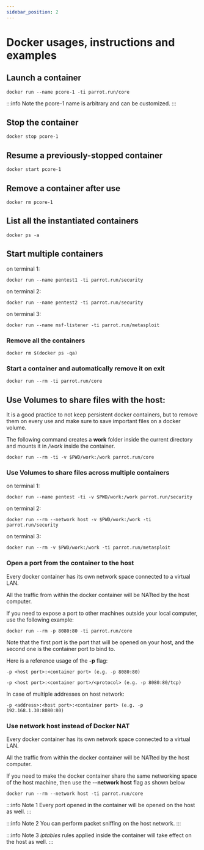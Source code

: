 ```yaml
---
sidebar_position: 2
---
```


# Docker usages, instructions and examples 

## Launch a container

    docker run --name pcore-1 -ti parrot.run/core

:::info Note
  the pcore-1 name is arbitrary and can be customized.
:::

## Stop the container

    docker stop pcore-1

## Resume a previously-stopped container

    docker start pcore-1

## Remove a container after use

    docker rm pcore-1

## List all the instantiated containers

    docker ps -a

## Start multiple containers

on terminal 1:

    docker run --name pentest1 -ti parrot.run/security

on terminal 2: 
    
    docker run --name pentest2 -ti parrot.run/security

on terminal 3: 
    
    docker run --name msf-listener -ti parrot.run/metasploit

### Remove all the containers

    docker rm $(docker ps -qa)

### Start a container and automatically remove it on exit

    docker run --rm -ti parrot.run/core

## Use Volumes to share files with the host:

It is a good practice to not keep persistent docker containers, but to remove them on every use and make sure to save important files on a docker volume.

The following command creates a **work** folder inside the current directory and mounts it in */work* inside the container.

    docker run --rm -ti -v $PWD/work:/work parrot.run/core

### Use Volumes to share files across multiple containers

on terminal 1:

    docker run --name pentest -ti -v $PWD/work:/work parrot.run/security

on terminal 2: 

    docker run --rm --network host -v $PWD/work:/work -ti parrot.run/security

on terminal 3: 
    
    docker run --rm -v $PWD/work:/work -ti parrot.run/metasploit

### Open a port from the container to the host

Every docker container has its own network space connected to a virtual LAN.

All the traffic from within the docker container will be NATted by the host computer.

If you need to expose a port to other machines outside your local computer, use the following example:

    docker run --rm -p 8080:80 -ti parrot.run/core

Note that the first port is the port that will be opened on your host, and the second one is the container port to bind to.

Here is a reference usage of the **-p** flag:

    -p <host port>:<container port> (e.g. -p 8080:80)

    -p <host port>:<container port>/<protocol> (e.g. -p 8080:80/tcp)

In case of multiple addresses on host network:

    -p <address>:<host port>:<container port> (e.g. -p 192.168.1.30:8080:80)

### Use network host instead of Docker NAT

Every docker container has its own network space connected to a virtual LAN.

All the traffic from within the docker container will be NATted by the host computer.

If you need to make the docker container share the same networking space of the host machine, then use the **--network host** flag as shown below

    docker run --rm --network host -ti parrot.run/core

:::info Note 1
  Every port opened in the container will be opened on the host as well.
:::

:::info Note 2
  You can perform packet sniffing on the host network.
:::

:::info Note 3
  *iptables* rules applied inside the container will take effect on the host as well.
:::
